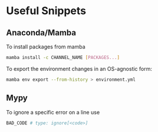 # Useful Snippets

## Anaconda/Mamba

To install packages from mamba

```bash
mamba install -c CHANNEL_NAME [PACKAGES...]
```

To export the environment changes in an OS-agnostic form:

```bash
mamba env export --from-history > environment.yml
```

## Mypy

To ignore a specific error on a line use

```python
BAD_CODE # type: ignore[<code>]
```
